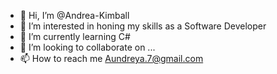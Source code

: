 - 👋 Hi, I’m @Andrea-Kimball
- 👀 I’m interested in  honing my skills as a Software Developer
- 🌱 I’m currently learning C#
- 💞️ I’m looking to collaborate on ...
- 📫 How to reach me Aundreya.7@gmail.com

<!---
Andrea-Kimball/Andrea-Kimball is a ✨ special ✨ repository because its `README.md` (this file) appears on your GitHub profile.
You can click the Preview link to take a look at your changes.
--->
